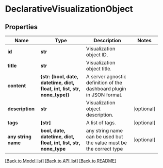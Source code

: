 # DeclarativeVisualizationObject


## Properties
Name | Type | Description | Notes
------------ | ------------- | ------------- | -------------
**id** | **str** | Visualization object ID. | 
**title** | **str** | Visualization object title. | 
**content** | **{str: (bool, date, datetime, dict, float, int, list, str, none_type)}** | A server agnostic definition of the dashboard plugin in JSON format. | 
**description** | **str** | Visualization object description. | [optional] 
**tags** | **[str]** | A list of tags. | [optional] 
**any string name** | **bool, date, datetime, dict, float, int, list, str, none_type** | any string name can be used but the value must be the correct type | [optional]

[[Back to Model list]](../README.md#documentation-for-models) [[Back to API list]](../README.md#documentation-for-api-endpoints) [[Back to README]](../README.md)



